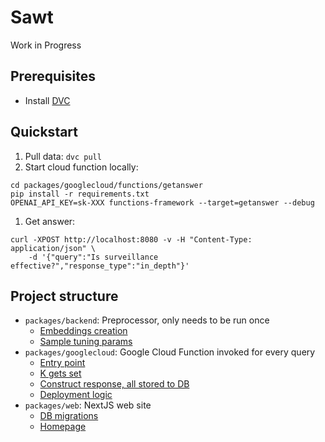 # Sawt

Work in Progress

## Prerequisites

- Install [DVC](https://dvc.org/doc/install)

## Quickstart

1. Pull data: `dvc pull`
1. Start cloud function locally:

```
cd packages/googlecloud/functions/getanswer
pip install -r requirements.txt
OPENAI_API_KEY=sk-XXX functions-framework --target=getanswer --debug
```

1. Get answer:

```
curl -XPOST http://localhost:8080 -v -H "Content-Type: application/json" \
    -d '{"query":"Is surveillance effective?","response_type":"in_depth"}'
```

## Project structure

- `packages/backend`: Preprocessor, only needs to be run once
  - [Embeddings creation](https://github.com/eye-on-surveillance/sawt/blob/3f9a17bdd6ee3f0ffe1a454a332f9d4d6f28086e/packages/backend/src/preprocessor.py#L21)
  - [Sample tuning params](https://github.com/eye-on-surveillance/sawt/blob/3f9a17bdd6ee3f0ffe1a454a332f9d4d6f28086e/packages/backend/src/preprocessor.py#L77)
- `packages/googlecloud`: Google Cloud Function invoked for every query
  - [Entry point](https://github.com/eye-on-surveillance/sawt/blob/3f9a17bdd6ee3f0ffe1a454a332f9d4d6f28086e/packages/googlecloud/functions/getanswer/main.py#L20)
  - [K gets set](https://github.com/eye-on-surveillance/sawt/blob/3f9a17bdd6ee3f0ffe1a454a332f9d4d6f28086e/packages/googlecloud/functions/getanswer/inquirer.py#L188)
  - [Construct response, all stored to DB](https://github.com/eye-on-surveillance/sawt/blob/3f9a17bdd6ee3f0ffe1a454a332f9d4d6f28086e/packages/googlecloud/functions/getanswer/inquirer.py#L108)
  - [Deployment logic](https://github.com/eye-on-surveillance/sawt/blob/3f9a17bdd6ee3f0ffe1a454a332f9d4d6f28086e/.github/workflows/main.yml)
- `packages/web`: NextJS web site
  - [DB migrations](https://github.com/eye-on-surveillance/sawt/tree/3f9a17bdd6ee3f0ffe1a454a332f9d4d6f28086e/packages/web/supabase/migrations)
  - [Homepage](https://github.com/eye-on-surveillance/sawt/blob/3f9a17bdd6ee3f0ffe1a454a332f9d4d6f28086e/packages/web/app/page.tsx)
